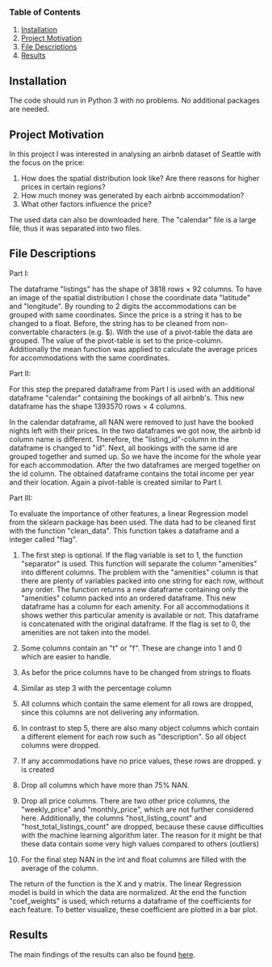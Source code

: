 ### Table of Contents

1. [Installation](#installation)
2. [Project Motivation](#motivation)
3. [File Descriptions](#files)
4. [Results](#results)

## Installation <a name="installation"></a>

The code should run in Python 3 with no problems. No additional packages are needed. 

## Project Motivation<a name="motivation"></a>

In this project I was interested in analysing an airbnb dataset of Seattle with the focus on the price:

1. How does the spatial distribution look like? Are there reasons for higher prices in certain regions?
2. How much money was generated by each airbnb accommodation? 
3. What other factors influence the price?

The used data can also be downloaded here. The "calendar" file is a large file, thus it was separated into two files. 

## File Descriptions <a name="files"></a>

Part I:

The dataframe "listings" has the shape of 3818 rows × 92 columns. To have an image of the spatial distribution I chose
the coordinate data "latitude" and "longitude". By rounding to 2 digits the accommodations can be grouped with
same coordinates. 
Since the price is a string it has to be changed to a float. Before, the string has to be cleaned from non-convertable
characters (e.g. $). 
With the use of a pivot-table the data are grouped. The value of the pivot-table is set to the price-column. Additionally 
the mean function was applied to calculate the average prices for accommodations with the same coordinates. 

Part II:

For this step the prepared dataframe from Part I is used with an additional dataframe "calendar" containing the bookings of 
all airbnb's. This new dataframe has the shape 1393570 rows × 4 columns. 

In the calendar dataframe, all NAN were removed to just have the booked nights left with their prices. In the two dataframes
we got now, the airbnb id column name is different. Therefore, the "listing_id"-column in the dataframe is changed to "id". 
Next, all bookings with the same id are grouped together and sumed up. So we have the income for the whole year for each 
accommodation. 
After the two dataframes are merged together on the id column. The obtained dataframe contains the total income per year and
their location. Again a pivot-table is created similar to Part I.

Part III:

To evaluate the importance of other features, a linear Regression model from the sklearn package has been used.
The data had to be cleaned first with the function "clean_data". This function takes a dataframe and a integer called "flag".

1.  The first step is optional. If the flag variable is set to 1, the function "separator" is used. 
    This function will separate the column "amenities" into different columns. The problem with the "amenities" column is that there
    are plenty of variables packed into one string for each row, without any order. The function returns a new dataframe containing 
    only the "amenities" column packed into an ordered dataframe. This new dataframe has a column for each amenity. For all accommodations
    it shows wether this particular amenity is available or not. This dataframe is concatenated with the original dataframe.
    If the flag is set to 0, the amenities are not taken into the model. 

2.  Some columns contain an "t" or "f". These are change into 1 and 0 which are easier to handle.
3.  As befor the price columns have to be changed from strings to floats
4.  Similar as step 3 with the percentage column
5.  All columns which contain the same element for all rows are dropped, since this columns are not delivering any information.
6.  In contrast to step 5, there are also many object columns which contain a different element for each row such as "description".
    So all object columns were dropped.
7.  If any accommodations have no price values, these rows are dropped. y is created
8.  Drop all columns which have more than 75% NAN.
9.  Drop all price columns. There are two other price columns, the "weekly_price" and "monthly_price", which are not further considered here.
    Additionally, the columns "host_listing_count" and "host_total_listings_count" are dropped, because these cause difficulties with the 
    machine learning algorithm later. The reason for it might be that these data contain some very high values compared to others (outliers)
10. For the final step NAN in the int and float columns are filled with the average of the column. 

The return of the function is the X and y matrix.
The linear Regression model is build in which the data are normalized.
At the end the function "coef_weights" is used, which returns a dataframe of the coefficients for each feature. To better visualize, 
these coefficient are plotted in a bar plot. 


## Results<a name="results"></a>

The main findings of the results can also be found [here](https://medium.com/p/c60e4589a099/edit).
